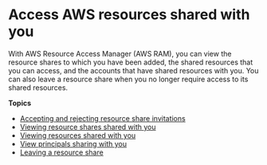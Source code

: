 # Access AWS resources shared with you<a name="working-with-shared"></a>

With AWS Resource Access Manager \(AWS RAM\), you can view the resource shares to which you have been added, the shared resources that you can access, and the accounts that have shared resources with you\. You can also leave a resource share when you no longer require access to its shared resources\.

**Topics**
+ [Accepting and rejecting resource share invitations](working-with-shared-invitations.md)
+ [Viewing resource shares shared with you](working-with-shared-view-rs.md)
+ [Viewing resources shared with you](working-with-shared-view-sr.md)
+ [View principals sharing with you](working-with-shared-view-principals.md)
+ [Leaving a resource share](working-with-shared-leave.md)